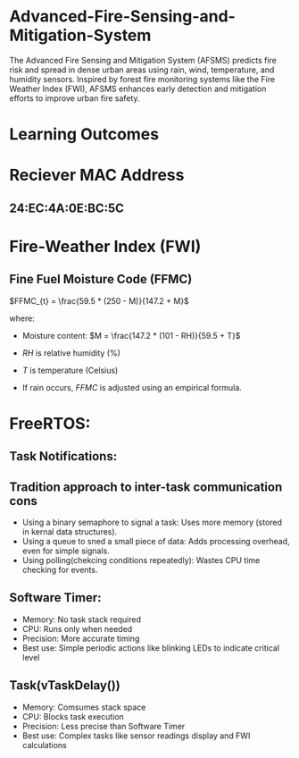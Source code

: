 # Advanced-Fire-Sensing-and-Mitigation-System
The Advanced Fire Sensing and Mitigation System (AFSMS) predicts fire risk and spread in dense urban areas using rain, wind, temperature, and humidity sensors. Inspired by forest fire monitoring systems like the Fire Weather Index (FWI), AFSMS enhances early detection and mitigation efforts to improve urban fire safety.

# Learning Outcomes

# Reciever MAC Address
## 24:EC:4A:0E:BC:5C

# Fire-Weather Index (FWI)
## Fine Fuel Moisture Code (FFMC)
$FFMC_{t} = \frac{59.5 * (250 - M)}{147.2 + M}$

where:

-   Moisture content: $M = \frac{147.2 * (101 - RH)}{59.5 + T}$

-   $RH$ is relative humidity (%)

-   $T$ is temperature (Celsius)

-   If rain occurs, $FFMC$ is adjusted using an empirical formula.


# FreeRTOS:
## Task Notifications:
## Tradition approach to inter-task communication cons
* Using a binary semaphore to signal a task: Uses more memory (stored in kernal data structures).
* Using a queue to sned a small piece of data: Adds processing overhead, even for simple signals.
* Using polling(chekcing conditions repeatedly): Wastes CPU time checking for events.

## Software Timer:
* Memory: No task stack required
* CPU: Runs only when needed  
* Precision: More accurate timing  
* Best use: Simple periodic actions like blinking LEDs to indicate critical level  

## Task(vTaskDelay())
* Memory: Comsumes stack space  
* CPU: Blocks task execution  
* Precision: Less precise than Software Timer  
* Best use: Complex tasks like sensor readings display and FWI calculations  





